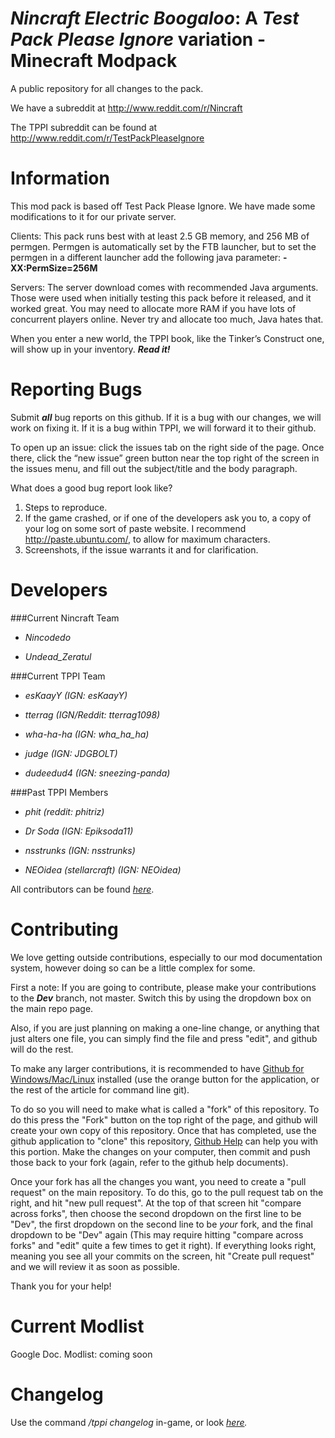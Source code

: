 _Nincraft Electric Boogaloo_: A _Test Pack Please Ignore_ variation - Minecraft Modpack
===============

A public repository for all changes to the pack.

We have a subreddit at http://www.reddit.com/r/Nincraft

The TPPI subreddit can be found at http://www.reddit.com/r/TestPackPleaseIgnore

Information
===============
This mod pack is based off Test Pack Please Ignore. We have made some modifications to it for our private server.

Clients: This pack runs best with at least 2.5 GB memory, and 256 MB of permgen. Permgen is automatically set by the FTB launcher, but to set the permgen in a different launcher add the following java parameter: __-XX:PermSize=256M__

Servers: The server download comes with recommended Java arguments. Those were used when initially testing this pack before it released, and it worked great. You may need to allocate more RAM if you have lots of concurrent players online. Never try and allocate too much, Java hates that.


When you enter a new world, the TPPI book, like the Tinker’s Construct one, will show up in your inventory. ___Read it!___


Reporting Bugs
===============
Submit ___all___ bug reports on this github. If it is a bug with our changes, we will work on fixing it. If it is a bug within TPPI, we will forward it to their github.

To open up an issue: click the issues tab on the right side of the page. Once there, click the “new issue” green button near the top right of the screen in the issues menu, and fill out the subject/title and the body paragraph. 

What does a good bug report look like?

1. Steps to reproduce.
2. If the game crashed, or if one of the developers ask you to, a copy of your log on some sort of paste website. I recommend http://paste.ubuntu.com/, to allow for maximum characters.
3. Screenshots, if the issue warrants it and for clarification.


Developers
===============

###Current Nincraft Team
- _Nincodedo_

- _Undead\_Zeratul_

###Current TPPI Team
- _esKaayY (IGN: esKaayY)_

- _tterrag (IGN/Reddit: tterrag1098)_

- _wha-ha-ha (IGN: wha\_ha\_ha)_

- _judge (IGN: JDGBOLT)_

- _dudeedud4 (IGN: sneezing-panda)_

###Past TPPI Members
- _phit (reddit: phitriz)_

- _Dr Soda (IGN: Epiksoda11)_

- _nsstrunks (IGN: nsstrunks)_

- _NEOidea (stellarcraft) (IGN: NEOidea)_

All contributors can be found _[here](https://github.com/TPPI-Dev/TestPackPleaseIgnore/graphs/contributors)_.


Contributing
===
We love getting outside contributions, especially to our mod documentation system, however doing so can be a little complex for some.

First a note: If you are going to contribute, please make your contributions to the ___Dev___ branch, not master. Switch this by using the dropdown box on the main repo page.

Also, if you are just planning on making a one-line change, or anything that just alters one file, you can simply find the file and press "edit", and github will do the rest.

To make any larger contributions, it is recommended to have [Github for Windows/Mac/Linux](https://help.github.com/articles/set-up-git) installed (use the orange button for the application, or the rest of the article for command line git).

To do so you will need to make what is called a "fork" of this repository. To do this press the "Fork" button on the top right of the page, and github will create your own copy of this repository. Once that has completed, use the github application to "clone" this repository, [Github Help](http://help.github.com) can help you with this portion. Make the changes on your computer, then commit and push those back to your fork (again, refer to the github help documents).

Once your fork has all the changes you want, you need to create a "pull request" on the main repository. To do this, go to the pull request tab on the right, and hit "new pull request". At the top of that screen hit "compare across forks", then choose the second dropdown on the first line to be "Dev", the first dropdown on the second line to be _your_ fork, and the final dropdown to be "Dev" again (This may require hitting "compare across forks" and "edit" quite a few times to get it right). If everything looks right, meaning you see all your commits on the screen, hit "Create pull request" and we will review it as soon as possible. 

Thank you for your help!

Current Modlist
===============
Google Doc. Modlist: coming soon

Changelog
===============
Use the command _/tppi changelog_ in-game, or look _[here](https://github.com/TPPI-Dev/TestPackPleaseIgnore/blob/master/config/TPPI/changelog.txt)._
